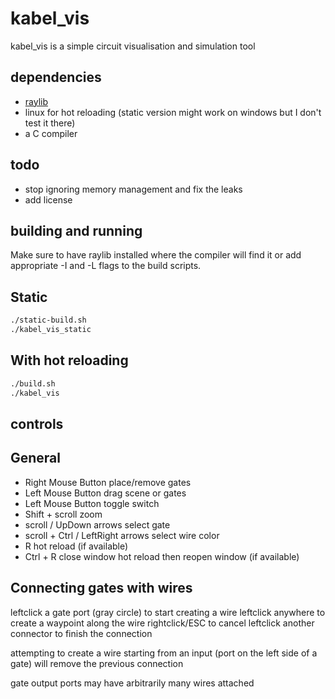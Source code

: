 # kabel_vis 

kabel_vis is a simple circuit visualisation and simulation tool

dependencies
------------
 - [raylib](https://github.com/raysan5/raylib)
 - linux for hot reloading (static version might work on windows but I don't test it there)
 - a C compiler

todo
----
 - stop ignoring memory management and fix the leaks
 - add license

building and running
--------------------
Make sure to have raylib installed where the compiler will find it 
or add appropriate -I and -L flags to the build scripts.

## Static
```sh
./static-build.sh
./kabel_vis_static
```
## With hot reloading
```sh
./build.sh
./kabel_vis
```

controls
--------
## General
 - Right Mouse Button place/remove gates
 - Left Mouse Button drag scene or gates
 - Left Mouse Button toggle switch
 - Shift + scroll zoom
 - scroll / UpDown arrows select gate
 - scroll + Ctrl / LeftRight arrows select wire color
 - R hot reload (if available)
 - Ctrl + R close window hot reload then reopen window (if available)
## Connecting gates with wires
 leftclick a gate port (gray circle) to start creating a wire
 leftclick anywhere to create a waypoint along the wire
 rightclick/ESC to cancel
 leftclick another connector to finish the connection

 attempting to create a wire starting from an input (port on the left side of a gate)
 will remove the previous connection
 
 gate output ports may have arbitrarily many wires attached
